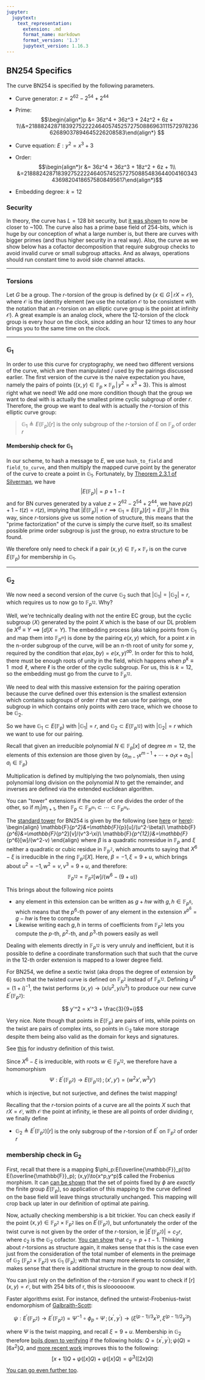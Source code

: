 ```yaml
---
jupyter:
  jupytext:
    text_representation:
      extension: .md
      format_name: markdown
      format_version: '1.3'
      jupytext_version: 1.16.3
---
```


## BN254 Specifics

The curve BN254 is specified by the following parameters.

- Curve generator: $z = 2^{62} - 2^{54} + 2^{44}$
- Prime: $$\begin{align*}p &= 36z^4 + 36z^3 + 24z^2 + 6z + 1\\&=21888242871839275222246405745257275088696311157297823662689037894645226208583\end{align*} $$
- Curve equation: $E: y^2 = x^3 + 3$
- Order: $$\begin{align*}r &= 36z^4 + 36z^3 + 18z^2 + 6z + 1\\
&=21888242871839275222246405745257275088548364400416034343698204186575808495617\end{align*}$$

- Embedding degree: $k=12$

### Security

In theory, the curve has $L=128$ bit security, but [it was shown](https://eprint.iacr.org/2015/1027.pdf) to now be closer to ~100. The curve also has a prime base field of 254-bits, which is huge by our conception of what a large number is, but there are curves with bigger primes (and thus higher security in a real way). Also, the curve as we show below has a cofactor decomposition that require subgroup checks to avoid invalid curve or small subgroup attacks. And as always, operations should run constant time to avoid side channel attacks.

---

### Torsions

Let $G$ be a group. The $r$-torsion of the group is defined by $\{x\in G\,|\, rX=\mathcal{O}\}$, where $\mathcal{O}$ is the identity element (we use the notation $\mathcal{O}$ to be consistent with the notation that an $r$-torsion on an elliptic curve group is the point at infinity $\mathcal{O}$). A great example is an analog clock, where the 12-torsion of the clock group is every hour on the clock, since adding an hour 12 times to any hour brings you to the same time on the clock.

---

### $\mathbb{G}_1$

In order to use this curve for cryptography, we need two different versions of the curve, which are then manipulated / used by the pairings discussed earlier. The first version of the curve is the naive expectation you have, namely the pairs of points $\{(x,y)\in\mathbb{F}_p\times\mathbb{F}_p\,|\, y^2=x^3+3\}$. This is almost right what we need! We add one more condition though that the group we want to deal with is actually the smallest prime cyclic subgroup of order $r$. Therefore, the group we want to deal with is actually the $r$-torsion of this elliptic curve group:

> $\mathbb{G}_1\triangleq E(\mathbb{F}_p)[r]$ is the only subgroup of the $r$-torsion of $E$ on $\mathbb{F}_p$ of order $r$

#### Membership check for $\mathbb{G}_1$

In our scheme, to hash a message to $E$, we use `hash_to_field` and `field_to_curve`, and then multiply the mapped curve point by the generator of the curve to create a point in $\mathbb{G}_1$. Fortunately, by [Theorem 2.3.1 of Silverman](https://link.springer.com/book/10.1007/978-0-387-09494-6), we have 
$$ |E(\mathbb{F}_p)|=p+1-t$$
and for BN curves generated by a value $z=2^{62}-2^{54}+2^{44}$, we have $p(z)+1-t(z)=r(z)$, implying that $|E(\mathbb{F}_p)|=r\implies \mathbb{G}_1 = E(\mathbb{F}_p)[r]=E(\mathbb{F}_p)$! In this way, since $r$-torsions give us some notion of structure, this means that the "prime factorization" of the curve is simply the curve itself, so its smallest possible prime order subgroup is just the group, no extra structure to be found.

We therefore only need to check if a pair $(x,y)\in\mathbb{F}_r\times\mathbb{F}_r$ is on the curve $E(\mathbb{F}_p)$ for membership in $\mathbb{G}_1$. 

---

<!-- #region -->
### $\mathbb{G}_2$

We now need a second version of the curve $\mathbb{G}_2$ such that $|\mathbb{G}_1|=|\mathbb{G}_2|=r$, which requires us to now go to $\mathbb{F}_{p^{12}}$. Why?

Well, we're technically dealing with not the entire EC group, but the cyclic subgroup $\langle X\rangle$ generated by the point $X$ which is the base of our DL problem (ie $X^d\equiv Y\implies [d]X = Y$). The embedding process (aka taking points from $\mathbb{G}_1$ and map them into $\mathbb{F}_{p^m}$) is done by the pairing $e(x, y)$ which, for a point $x$ in the n-order subgroup of the curve, will be an n-th root of unity for some $y$, required by the condition that $e(ax, by)=e(x,y)^{ab}$. In order for this to hold, there must be enough roots of unity in the field, which happens when $p^k\equiv 1\mod \ell$, where $\ell$ is the order of the cyclic subgroup. For us, this is $k=12$, so the embedding must go from the curve to $\mathbb{F}_{p^{12}}$. 

We need to deal with this massive extension for the pairing operation because the curve defined over this extension is the smallest extension which contains subgroups of order $r$ that we can use for pairings, one subgroup in which contains only points with zero trace, which we choose to be $\mathbb{G}_2$.

So we have $\mathbb{G}_1\subset E(\mathbb{F}_p)$ with $|\mathbb{G}_1|=r$, and $\mathbb{G}_2\subset E(\mathbb{F}_{p^{12}})$ with $|\mathbb{G}_2|=r$ which we want to use for our pairing.

Recall that given an irreducible polynomial $N \in \mathbb{F}_p[x]$ of degree $m=12$, the elements of this extension are those given by $\{a_{m-1}x^{m-1}+\cdots+a_1x+a_0 \,|\, a_i\in \mathbb{F}_p\}$

Multiplication is defined by multiplying the two polynomials, then using polynomial long division on the polynomial $N$ to get the remainder, and inverses are defined via the extended euclidean algorithm. 

You can "tower" extensions if the order of one divides the order of the other, so if $m_j | m_{j+1}$, then $\mathbb{F}_p \subset \mathbb{F}_{p^{m_1}}\subset\cdots\subset \mathbb{F}_{p^{m_k}}$.

The [standard tower](https://eprint.iacr.org/2010/354.pdf) for BN254 is given by the following (see [here](https://github.com/ethereum/py_pairing/blob/master/py_ecc/bn128/bn128_field_elements.py) or [here](https://github.com/arkworks-rs/algebra/tree/master/curves/bn254/src/fields)):
\begin{align}
\mathbb{F}_{p^2}&=\mathbb{F}_{p}[u]/(u^2-\beta)\\
\mathbb{F}_{p^6}&=\mathbb{F}_{p^2}[v]/(v^3-\xi)\\
\mathbb{F}_{p^{12}}&=\mathbb{F}_{p^6}[w]/(w^2-v)
\end{align}
where $\beta$ is a quadratic nonresidue in $\mathbb{F}_p$ and $\xi$ neither a quadratic or cubic residue in $\mathbb{F_{p^2}}$, which amounts to saying that $X^6-\xi$ is irreducible in the ring $\mathbb{F}_{p^2}[X]$. Here, $\beta=-1,\xi=9+u$, which brings about $u^2=-1, w^2=v, v^3=9+u$, and therefore:
$$\mathbb{F}_{p^{12}} = \mathbb{F}_{p^2}[w]/(w^6-(9+u))$$

This brings about the following nice points
- any element in this extension can be written as $g+hw$ with $g,h\in\mathbb{F}_{p^6}$, which means that the $p^6$-th power of any element in the extension $x^{p^6}=g-hw$ is free to compute
- Likewise writing each $g,h$ in terms of coefficients from $\mathbb{F}_{p^2}$ lets you compute the $p$-th, $p^2$-th, and $p^3$-th powers easily as well


Dealing with elements directly in $\mathbb{F}_{p^{12}}$ is very unruly and inefficient, but it is possible to define a coordinate transformation such that such that the curve in the 12-th order extension is mapped to a lower degree field. 

For BN254, we define a sextic twist (aka drops the degree of extension by 6) such that the twisted curve is defined on $\mathbb{F}_{p^2}$ instead of $\mathbb{F}_{p^{12}}$. Defining $u^6=(1+i)^{-1}$, the twist performs $(x,y)\to(x/u^2,y/u^3)$ to produce our new curve $E^\prime(\mathbb{F}_{p^2})$:

$$ y'^2 = x'^3 + \frac{3}{9+i}$$

Very nice. Note though that points in $E(\mathbb{F}_p)$ are pairs of ints, while points on the twist are pairs of complex ints, so points in $\mathbb{G}_2$ take more storage despite them being also valid as the domain for keys and signatures.

See [this](https://eips.ethereum.org/EIPS/eip-197) for industry definition of this twist.

Since $X^6-\xi$ is irreducible, with roots $w\in\mathbb{F}_{p^{12}}$, we therefore have a homomorphism
$$\Psi:E^\prime(\mathbb{F}_{p^2})\to E(\mathbb{F}_{p^{12}})\,;\,(x',y') = (w^2x', w^3y')$$

which is injective, but not surjective, and defines the twist mapping!

Recalling that the $r$-torsion points of a curve are all the points $X$ such that $rX=\mathcal{O}$, with $\mathcal{O}$ the point at infinity, ie these are all points of order dividing r, we finally define

- $\mathbb{G}_2\triangleq E^\prime(\mathbb{F}_{p^2})[r]$ is the only subgroup of the $r$-torsion of $E^\prime$ on $\mathbb{F}_{p^2}$ of order $r$

### membership check in $\mathbb{G}_2$

First, recall that there is a mapping $\phi_p:E(\overline{\mathbb{F}}_p)\to E(\overline{\mathbb{F}}_p); (x,y)\to(x^p,y^p)$ called the Frobenius morphism. It can [can be shown](https://link.springer.com/book/10.1007/978-0-387-09494-6) that the set of points fixed by $\phi$ are *exactly* the finite group $E(\mathbb{F}_p)$, so application of this mapping to the curve defined on the base field will leave things structurally unchanged. This mapping will crop back up later in our definition of optimal ate pairing.

Now, actually checking membership is a bit trickier. You can check easily if the point $(x,y)\in\mathbb{F}_{p^2}\times\mathbb{F}_{p^2}$ lies on $E^\prime(\mathbb{F}_{p^2})$, but unfortunately the order of the twist curve is not given by the order of the $r$-torsion, ie $|E^\prime(\mathbb{F}_{p^2})|=c_2r$, where $c_2$ is the $\mathbb{G}_2$ cofactor. [You can show](https://hackmd.io/@jpw/bn254#mathbb-G_2-order) that $c_2=p+t-1$. Thinking about $r$-torsions as structure again, it makes sense that this is the case even just from the consideration of the total number of elements in the preimage of $\mathbb{G}_2$ ($\mathbb{F}_{p^2}\times\mathbb{F}_{p^2}$) vs $\mathbb{G}_1$ ($\mathbb{F}_p$); with that many more elements to consider, it makes sense that there is additional structure in the group to now deal with. 

You can just rely on the definition of the $r$-torsion if you want to check if $[r](x,y)=\mathcal{O}$, but with 254 bits of r, this is slooooooow.

Faster algorithms exist. For instance, defined the untwist-Frobenius-twist endomorphism of [Galbraith-Scott](https://eprint.iacr.org/2008/117.pdf):

$$\psi:E^\prime(\mathbb{F}_{p^2})\to E^\prime(\mathbb{F}_{p^2}) = \Psi^{-1}\circ\phi_p\circ \Psi\,;\, (x^\prime, y^\prime)\to (\xi^{(p-1)/3}x^{\prime p}, \xi^{(p-1)/2}y^{\prime p})$$

where $\Psi$ is the twist mapping, and recall $\xi=9+u$. Membership in $\mathbb{G}_2$ therefore [boils down to verifying](https://eprint.iacr.org/2022/352.pdf) if the following holds: $Q=(x^\prime, y^\prime); \psi(Q)=[6x^2]Q$, and [more recent work](https://eprint.iacr.org/2022/348.pdf) improves this to the following:
$$[x+1]Q + \psi([x]Q) + \psi([x]Q) = \psi^3([2x]Q)$$

[You can go even further too](https://eprint.iacr.org/2022/352.pdf).
<!-- #endregion -->
